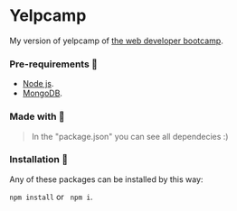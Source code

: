 # Yelpcamp
My version of yelpcamp of [the web developer bootcamp](https://www.udemy.com/course/the-web-developer-bootcamp/).


### Pre-requirements 📝
- [Node js](https://nodejs.org/en/download/).
- [MongoDB](https://docs.mongodb.com/guides/server/install/).


### Made with 🔨
> In the "package.json" you can see all dependecies :)
 

### Installation 🔧
Any of these packages can be installed by this way:

``` npm install ``` or ``` npm i```.
